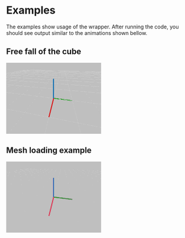 # Examples
The examples show usage of the wrapper. After running the code, you should see output similar to the animations shown bellow.

## Free fall of the cube
![](anim_fall_small.gif)

## Mesh loading example
![](anim_spade.gif)

